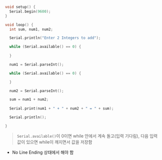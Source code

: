 ```c
void setup() {
  Serial.begin(9600);
}

void loop() {
  int sum, num1, num2;

  Serial.println("Enter 2 Integers to add");

  while (Serial.available() == 0) {
   
  }

  num1 = Serial.parseInt();

  while (Serial.available() == 0) {

  }

  num2 = Serial.parseInt();

  sum = num1 + num2;
  
  Serial.print(num1 + " + " + num2 + " = " + sum);

  Serial.println();

}
```

>`Serial.available()`이 0이면 while 안에서 계속 돌고(입력 기다림), 다음 입력값이 있으면 while이 깨지면서 값을 저장함

- No Line Ending 상태에서 해야 함